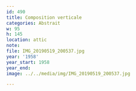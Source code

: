 ```yaml
---
id: 490
title: Composition verticale
categories: Abstrait
w: 95
h: 145
location: attic
note:
file: IMG_20190519_200537.jpg
year: '1958'
year_start: 1958
year_end:
image: ../../media/img/IMG_20190519_200537.jpg

---
```


